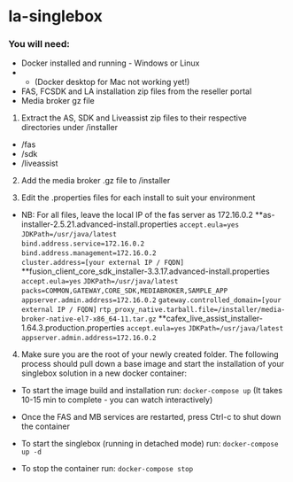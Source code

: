 # la-singlebox

### You will need:
- Docker installed and running - Windows or Linux
- - (Docker desktop for Mac not working yet!)
- FAS, FCSDK and LA installation zip files from the reseller portal
- Media broker gz file

1. Extract the AS, SDK and Liveassist zip files to their respective directories under /installer
- /fas
- /sdk
- /liveassist

2. Add the media broker .gz file to /installer

3. Edit the .properties files for each install to suit your environment
- NB: For all files, leave the local IP of the fas server as 172.16.0.2
**as-installer-2.5.21.advanced-install.properties
`accept.eula=yes` \
`JDKPath=/usr/java/latest` \
`bind.address.service=172.16.0.2` \
`bind.address.management=172.16.0.2` \
`cluster.address=[your external IP / FQDN]` \
**fusion_client_core_sdk_installer-3.3.17.advanced-install.properties
`accept.eula=yes`
`JDKPath=/usr/java/latest`
`packs=COMMON,GATEWAY,CORE_SDK,MEDIABROKER,SAMPLE_APP`
`appserver.admin.address=172.16.0.2`
`gateway.controlled_domain=[your external IP / FQDN]`
`rtp_proxy_native.tarball.file=/installer/media-broker-native-el7-x86_64-11.tar.gz`
**cafex_live_assist_installer-1.64.3.production.properties
`accept.eula=yes`
`JDKPath=/usr/java/latest`
`appserver.admin.address=172.16.0.2`


4. Make sure you are the root of your newly created folder. The following process should pull down a base image and start the installation of your singlebox solution in a new docker container:
- To start the image build and installation run: 
`docker-compose up` (It takes 10-15 min to complete - you can watch interactively)
		
- Once the FAS and MB services are restarted, press Ctrl-c to shut down the container
	
- To start the singlebox (running in detached mode) run:
`docker-compose up -d`
		
- To stop the container run:
`docker-compose stop`
